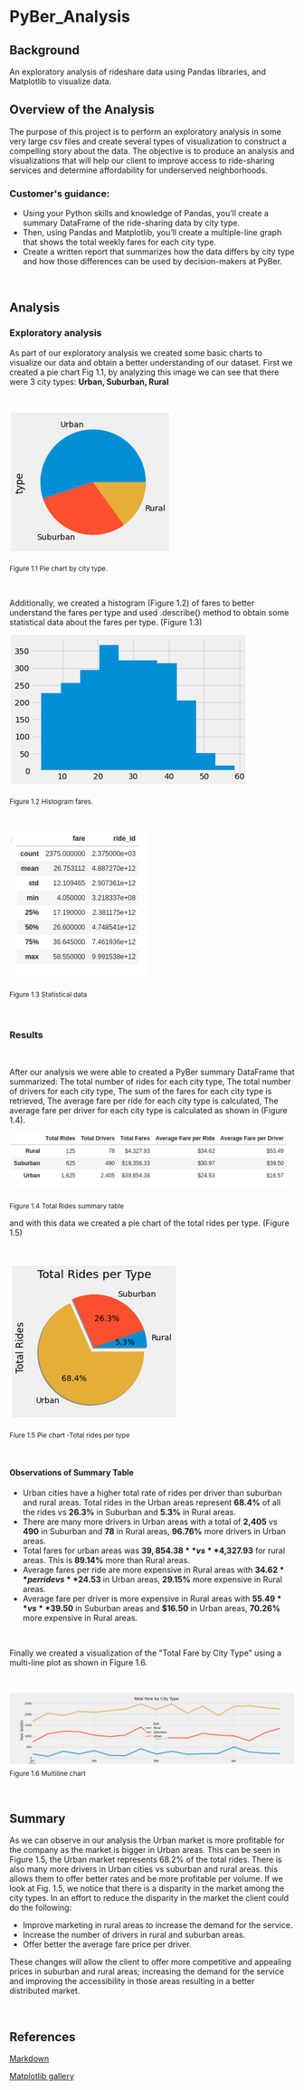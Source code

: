 # PyBer_Analysis
## Background

An exploratory analysis of rideshare data using Pandas libraries, and Matplotlib to visualize data.

## Overview of the Analysis

The purpose of this project is to perform an exploratory analysis in some very large csv files and create several types of visualization to construct  a compelling story about the data. The objective is to produce an analysis and visualizations that will help our client to improve access to ride-sharing services and determine affordability for underserved neighborhoods.

### Customer's guidance:
- Using your Python skills and knowledge of Pandas, you’ll create a summary DataFrame of the ride-sharing data by city type. 
- Then, using Pandas and Matplotlib, you’ll create a multiple-line graph that shows the total weekly fares for each city type.
- Create a written report that summarizes how the data differs by city type and how those differences can be used by decision-makers at PyBer.

 
 <br/>

## Analysis
### Exploratory analysis
As part of our exploratory analysis we created some basic charts to visualize our data and obtain a better understanding of our dataset. First we created a pie chart Fig 1.1, by analyzing this image we can see that there were 3 city types: **Urban, Suburban, Rural**

<br/>


![pie_city_type](./Images/pie_city_type.png)

<sub>Figure 1.1 Pie chart by city type.

<br/>

Additionally, we created a histogram (Figure 1.2)  of fares to better understand the fares per type and used .describe() method to obtain some statistical data about the fares per type. (Figure 1.3)


![hist_fares](./Images/hist_fare.png)

<sub>Figure 1.2 Histogram fares.

<br/>

![describe_ride_data_df](./Images/describe_ride_data_df.png)


<sub> Figure 1.3 Statistical data

<br/>

### Results

<br/>

After our analysis we were able to created a PyBer summary DataFrame that summarized: The total number of rides for each city type, The total number of drivers for each city type, The sum of the fares for each city type is retrieved, ​The average fare per ride for each city type is calculated, The average fare per driver for each city type is calculated as shown in (Figure 1.4).

![pyber_summary](./Images/pyber_ride_summary_df.png)

<sub>Figure 1.4 Total Rides summary table

and with this data we created a pie chart of the total rides per type. (Figure 1.5)

<br/>

![pie_total_rides](./Images/pie_total_rides.png)

<sub> Fiure 1.5 Pie chart -Total rides per type

<br/>

#### Observations of Summary Table
- Urban cities have a higher total rate of rides per driver than suburban and rural areas. Total rides in the Urban areas represent **68.4%** of all the rides vs **26.3%** in Suburban and **5.3%** in Rural areas.
- There are many more drivers in Urban areas with a total of **2,405** vs **490** in Suburban and **78** in Rural areas, **96.76%** more drivers in Urban areas.
- Total fares for urban areas was **$39,854.38** vs **$4,327.93** for rural areas. This is **89.14%** more than Rural areas.
- Average fares per ride are more expensive in Rural areas with **$34.62** per ride vs **$24.53**  in Urban areas, **29.15%** more expensive in Rural areas.
- Average fare per driver is more expensive in Rural areas with **$55.49** vs **$39.50** in Suburban areas and **$16.50** in Urban areas,  **70.26%** more expensive in Rural areas.



<br/>


Finally we created a visualization of the "Total Fare by City Type" using a multi-line plot as shown in Figure 1.6.

<br/>

![multiline _chart](./analysis/PyBer_fare_summary.png)
<sub>Figure 1.6 Multiline chart

<br/>


## Summary

As we can observe in our analysis the Urban market is more profitable for the company as the market is bigger in Urban areas. This can be seen in Figure 1.5, the Urban market represents 68.2% of the total rides. There is also many more drivers in Urban cities vs suburban and rural areas. this allows them to offer better rates and be more profitable per volume. 
If we look at Fig. 1.5, we notice that there is a disparity in the market among the city types. In an effort to reduce the disparity in the market the client could do the following:

- Improve marketing in rural areas to increase the demand for the service.
- Increase the number of drivers in rural and suburban areas.
- Offer better the average fare price per driver.

These changes will allow the client to offer more competitive and appealing prices in suburban and rural areas; increasing the demand for the service and improving the accessibility in those areas resulting in a better distributed market.

<br/>

## References

[Markdown](https://docs.github.com/en/get-started/writing-on-github/getting-started-with-writing-and-formatting-on-github/basic-writing-and-formatting-syntax)

[Matplotlib gallery](https://matplotlib.org/stable/plot_types/stats/pie.html#sphx-glr-plot-types-stats-pie-py)

